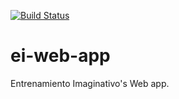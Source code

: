 [![Build Status](https://dev.azure.com/Apptelier/Entrenamiento%20Imaginativo/_apis/build/status/EI%20Web%20app-CI?branchName=master)](https://dev.azure.com/Apptelier/Entrenamiento%20Imaginativo/_build/latest?definitionId=5&branchName=master)
# ei-web-app
Entrenamiento Imaginativo's Web app.
